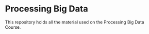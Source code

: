 # Processing Big Data
This repository holds all the material used on the Processing Big Data Course.
